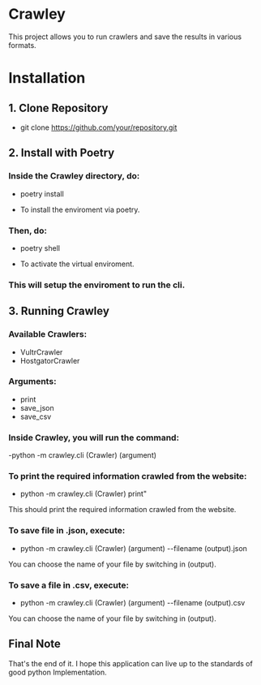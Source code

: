 # Crawley

This project allows you to run crawlers and save the results in various formats.

# Installation

## 1. Clone Repository

- git clone https://github.com/your/repository.git

## 2. Install with Poetry

### Inside the Crawley directory, do:

- poetry install

 * To install the enviroment via poetry.

### Then, do:
 
- poetry shell

 * To activate the virtual enviroment.

### This will setup the enviroment to run the cli.

## 3. Running Crawley

### Available Crawlers:

- VultrCrawler
- HostgatorCrawler
  
### Arguments:

- print
- save_json
- save_csv

### Inside Crawley, you will run the command:
 
 -python -m crawley.cli (Crawler) (argument) 
  

### To print the required information crawled from the website: 

- python -m crawley.cli (Crawler) print"

This should print the required information crawled from the website.

### To save file in .json, execute:

- python -m crawley.cli (Crawler) (argument) --filename (output).json

You can choose the name of your file by switching in (output).

### To save a file in .csv, execute:

- python -m crawley.cli (Crawler) (argument) --filename (output).csv

You can choose the name of your file by switching in (output).

## Final Note

That's the end of it. I hope this application can live up to 
the standards of good python Implementation.


